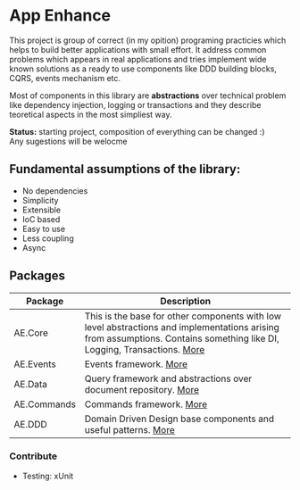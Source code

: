 # App Enhance
This project is group of correct (in my opition) programing practicies 
which helps to build better applications with small effort. It address 
common problems which appears in real applications and tries implement wide
known solutions as a ready to use components like DDD building blocks, CQRS, 
events mechanism etc.

Most of components in this library are **abstractions** over technical problem
like dependency injection, logging or transactions and they describe teoretical 
aspects in the most simpliest way.

**Status:** starting project, composition of everything can be changed :)  
Any sugestions will be welocme

## Fundamental assumptions of the library:
* No dependencies
* Simplicity
* Extensible
* IoC based
* Easy to use
* Less coupling
* Async

## Packages

| Package     | Description                                                                                                                                                             |
|-------------|-------------------------------------------------------------------------------------------------------------------------------------------------------------------------|
| AE.Core     | This is the base for other components with low level abstractions and implementations arising from assumptions. Contains something like DI, Logging, Transactions. [More](https://github.com/app-enhance/ae-core/wiki/AE.Core) |
| AE.Events   | Events framework. [More](https://github.com/app-enhance/ae-core/wiki/AE.Events)                                                                                                                                                 |
| AE.Data     | Query framework and abstractions over document repository. [More](https://github.com/app-enhance/ae-core/wiki/AE.Data)                                                                                                         |
| AE.Commands | Commands framework. [More](https://github.com/app-enhance/ae-core/wiki/AE.Commands)                                                                                                                                                |
| AE.DDD      | Domain Driven Design base components and useful patterns. [More](https://github.com/app-enhance/ae-core/wiki/AE.DDD)                                                                                                          |
### Contribute
* Testing: xUnit
